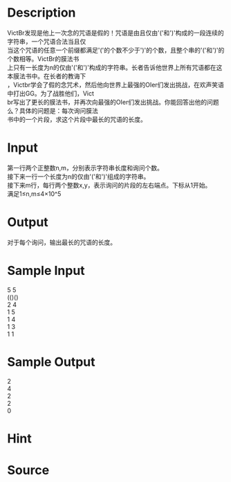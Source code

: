 
# Description

<div class="content"><div>VictBr发现是他上一次念的咒语是假的！咒语是由且仅由&#39;(&#39;和&#39;)&#39;构成的一段连续的字符串，一个咒语合法当且仅</div>
<div>当这个咒语的任意一个前缀都满足&#39;(&#39;的个数不少于&#39;)&#39;的个数，且整个串的&#39;(&#39;和&#39;)&#39;的个数相等。VictBr的膜法书</div>
<div>上只有一长度为n的仅由&#39;(&#39;和&#39;)&#39;构成的字符串。长者告诉他世界上所有咒语都在这本膜法书中。在长者的教诲下</div>
<div>，Victbr学会了假的念咒术，然后他向世界上最强的OIer们发出挑战，在欢声笑语中打出GG。为了战胜他们，Vict</div>
<div>br写出了更长的膜法书，并再次向最强的OIer们发出挑战。你能回答出他的问题么？具体的问题是：每次询问膜法</div>
<div>书中的一个片段，求这个片段中最长的咒语的长度。</div>
<p></p></div>

# Input

<div class="content"><div>第一行两个正整数n,m，分别表示字符串长度和询问个数。</div>
<div>接下来一行一个长度为n的仅由&#39;(&#39;和&#39;)&#39;组成的字符串。</div>
<div>接下来m行，每行两个整数x,y，表示询问的片段的左右端点。下标从1开始。</div>
<div>满足1≤n,m≤4×10^5</div>
<p></p></div>

# Output

<div class="content"><div>对于每个询问，输出最长的咒语的长度。</div>
<p></p></div>

# Sample Input

<div class="content"><span class="sampledata">5 5<br/>
(()()<br/>
2 4<br/>
1 5<br/>
1 4<br/>
1 3<br/>
1 1</span></div>

# Sample Output

<div class="content"><span class="sampledata">2<br/>
4<br/>
2<br/>
2<br/>
0<br/>
</span></div>

# Hint

<div class="content"><p></p></div>

# Source

<div class="content"><p><a href="problemset.php?search="></a></p></div>

